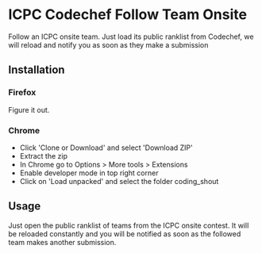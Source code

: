 # ICPC Codechef Follow Team Onsite 
Follow an ICPC onsite team. Just load its public ranklist from Codechef, we will reload and notify you as soon as they make a submission

## Installation

### Firefox

Figure it out.


### Chrome

* Click 'Clone or Download' and select 'Download ZIP'
* Extract the zip
* In Chrome go to Options > More tools > Extensions
* Enable developer mode in top right corner
* Click on 'Load unpacked' and select the folder coding_shout


## Usage

Just open the public ranklist of teams from the ICPC onsite contest. It will be reloaded constantly and you will be notified as soon as the followed team makes another submission.
